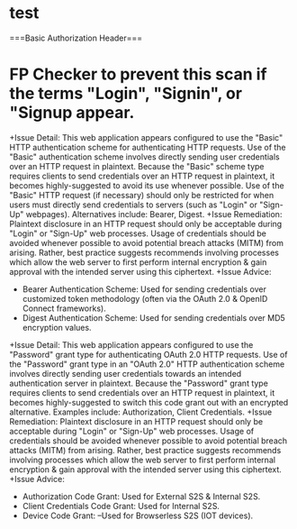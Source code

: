 # test
===Basic Authorization Header===
# FP Checker to prevent this scan if the terms "Login", "Signin", or "Signup appear.
+Issue Detail:
This web application appears configured to use the "Basic" HTTP authentication scheme for authenticating HTTP requests.
Use of the "Basic" authentication scheme involves directly sending user credentials over an HTTP request in plaintext.
Because the "Basic" scheme type requires clients to send credentials over an HTTP request in plaintext, it becomes highly-suggested to avoid its use whenever possible.
Use of the "Basic" HTTP request (if necessary) should only be restricted for when users must directly send credentials to servers (such as "Login" or "Sign-Up" webpages).
Alternatives include: Bearer, Digest.
+Issue Remediation:
Plaintext disclosure in an HTTP request should only be acceptable during "Login" or "Sign-Up" web processes.
Usage of credentials should be avoided whenever possible to avoid potential breach attacks (MITM) from arising.
Rather, best practice suggests recommends involving processes which allow the web server to first perform internal encryption & gain approval with the intended server using this ciphertext.
+Issue Advice:
- Bearer Authentication Scheme: Used for sending credentials over customized token methodology (often via the OAuth 2.0 & OpenID Connect frameworks).
- Digest Authentication Scheme: Used for sending credentials over MD5 encryption values.



+Issue Detail:
This web application appears configured to use the "Password" grant type for authenticating OAuth 2.0 HTTP requests.
Use of the "Password" grant type in an "OAuth 2.0" HTTP authentication scheme involves directly sending user credentials towards an intended authentication server in plaintext.
Because the "Password" grant type requires clients to send credentials over an HTTP request in plaintext, it becomes highly-suggested to switch this code grant out with an encrypted alternative.
Examples include: Authorization, Client Credentials.
+Issue Remediation:
Plaintext disclosure in an HTTP request should only be acceptable during "Login" or "Sign-Up" web processes.
Usage of credentials should be avoided whenever possible to avoid potential breach attacks (MITM) from arising.
Rather, best practice suggests recommends involving processes which allow the web server to first perform internal encryption & gain approval with the intended server using this ciphertext.
+Issue Advice:
- Authorization Code Grant: Used for External S2S & Internal S2S.
- Client Credentials Code Grant: Used for Internal S2S.
- Device Code Grant: –Used for Browserless S2S (IOT devices).


